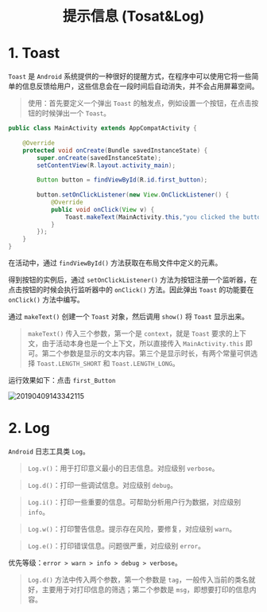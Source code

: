 # <center> 提示信息 (Tosat&Log)

# 1. Toast

`Toast` 是 `Android` 系统提供的一种很好的提醒方式，在程序中可以使用它将一些简单的信息反馈给用户，这些信息会在一段时间后自动消失，并不会占用屏幕空间。

> 使用：首先要定义一个弹出 `Toast` 的触发点，例如设置一个按钮，在点击按钮的时候弹出一个 `Toast`。

``` java
public class MainActivity extends AppCompatActivity {
 
    @Override
    protected void onCreate(Bundle savedInstanceState) {
        super.onCreate(savedInstanceState);
        setContentView(R.layout.activity_main);
 
        Button button = findViewById(R.id.first_button);
 
        button.setOnClickListener(new View.OnClickListener() {
            @Override
            public void onClick(View v) {
                Toast.makeText(MainActivity.this,"you clicked the button",Toast.LENGTH_SHORT).show();
            }
        });
    }
}
```

在活动中，通过 `findViewById()` 方法获取在布局文件中定义的元素。

得到按钮的实例后，通过 `setOnClickListener()` 方法为按钮注册一个监听器，在点击按钮的时候会执行监听器中的 `onClick()` 方法。因此弹出 `Toast` 的功能要在 `onClick()` 方法中编写。

通过 `makeText()` 创建一个 `Toast` 对象，然后调用 `show()` 将 `Toast` 显示出来。

> `makeText()` 传入三个参数，第一个是 `context`，就是 `Toast` 要求的上下文，由于活动本身也是一个上下文，所以直接传入 `MainActivity.this` 即可。第二个参数是显示的文本内容。第三个是显示时长，有两个常量可供选择  `Toast.LENGTH_SHORT` 和 `Toast.LENGTH_LONG`。

运行效果如下：点击 `first_Button`

![20190409143342115](https://user-images.githubusercontent.com/26021085/164888246-d6f1dfbc-06b7-470c-b3a6-46c411df3bca.png)

# 2. Log

`Android` 日志工具类 `Log`。

> `Log.v()`：用于打印意义最小的日志信息。对应级别 `verbose`。

> `Log.d()`：打印一些调试信息。对应级别 `debug`。

> `Log.i()`：打印一些重要的信息。可帮助分析用户行为数据，对应级别 `info`。

> `Log.w()`：打印警告信息。提示存在风险，要修复，对应级别 `warn`。

> `Log.e()`：打印错误信息。问题很严重，对应级别 `error`。

优先等级：`error > warn > info > debug > verbose`。

> `Log.d()` 方法中传入两个参数，第一个参数是 `tag`，一般传入当前的类名就好，主要用于对打印信息的筛选；第二个参数是 `msg`，即想要打印的信息内容。
